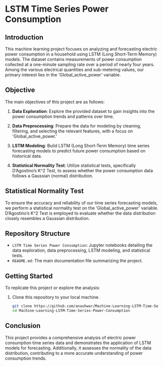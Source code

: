 # LSTM Time Series Power Consumption

## Introduction

This machine learning project focuses on analyzing and forecasting electric power consumption in a household using LSTM (Long Short-Term Memory) models. The dataset contains measurements of power consumption collected at a one-minute sampling rate over a period of nearly four years. Among the various electrical quantities and sub-metering values, our primary interest lies in the 'Global_active_power' variable.

## Objective

The main objectives of this project are as follows:

1. **Data Exploration**: Explore the provided dataset to gain insights into the power consumption trends and patterns over time.

2. **Data Preprocessing**: Prepare the data for modeling by cleaning, filtering, and selecting the relevant features, with a focus on 'Global_active_power.'

3. **LSTM Modeling**: Build LSTM (Long Short-Term Memory) time series forecasting models to predict future power consumption based on historical data.

4. **Statistical Normality Test**: Utilize statistical tests, specifically D’Agostino’s K^2 Test, to assess whether the power consumption data follows a Gaussian (normal) distribution.

## Statistical Normality Test

To ensure the accuracy and reliability of our time series forecasting models, we perform a statistical normality test on the 'Global_active_power' variable. D’Agostino’s K^2 Test is employed to evaluate whether the data distribution closely resembles a Gaussian distribution.

## Repository Structure

- `LSTM Time Series Power Consumption`: Jupyter notebooks detailing the data exploration, data preprocessing, LSTM modeling, and statistical tests.
- `README.md`: The main documentation file summarizing the project.

## Getting Started

To replicate this project or explore the analysis:

1. Clone this repository to your local machine.

   ```bash
   git clone https://github.com/anauhwar/Machine-Learning-LSTM-Time-Series-Power-Consumption.git
   cd Machine-Learning-LSTM-Time-Series-Power-Consumption

## Conclusion
This project provides a comprehensive analysis of electric power consumption time series data and demonstrates the application of LSTM models for forecasting. Additionally, it assesses the normality of the data distribution, contributing to a more accurate understanding of power consumption trends.
